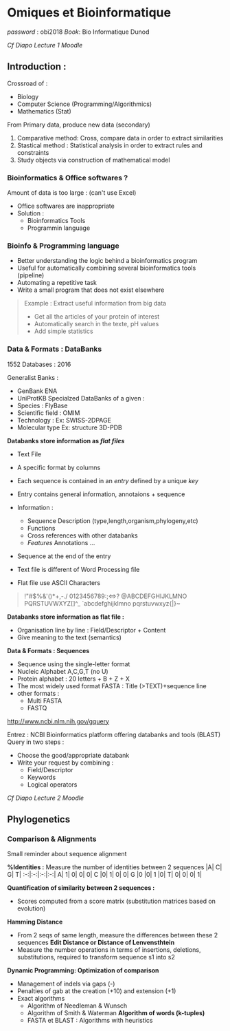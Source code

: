 # Omiques et Bioinformatique 
*password* : obi2018 *Book*: Bio Informatique Dunod

*Cf Diapo Lecture 1 Moodle*
## Introduction : 
Crossroad of : 
* Biology
* Computer Science (Programming/Algorithmics)
* Mathematics (Stat)

From Primary data, produce new data (secondary)
1. Comparative method: Cross, compare data in order to extract similarities 
2. Stastical method : Statistical analysis in order to extract rules and constraints
3. Study objects via construction of mathematical model 

### Bioinformatics & Office softwares ? 
Amount of data is too large : (can't use Excel)
* Office softwares are inappropriate 
* Solution : 
    - Bioinformatics Tools 
    - Programmin language 

### Bioinfo & Programming language 
* Better understanding the logic behind a bioinformatics program 
* Useful for automatically combining several bioinformatics tools (pipeline)
* Automating a repetitive task 
* Write a small program that does not exist elsewhere 
>Example : Extract useful information from big data 
>- Get all the articles of your protein of interest 
>- Automatically search in the texte, pH values 
>- Add simple statistics 

### Data & Formats : DataBanks 
1552 Databases : 2016 

Generalist Banks :
* GenBank ENA 
* UniProtKB 
Specialzed DataBanks of a given : 
* Species : FlyBase 
* Scientific field : OMIM
* Technology : Ex: SWISS-2DPAGE
* Molecular type Ex: structure 3D-PDB


**Databanks store information as *flat files***
* Text File
* A specific format by columns 
* Each sequence is contained in an *entry* defined by a unique *key*
* Entry contains general information, annotaions + sequence 
* Information : 
    - Sequence Description (type,length,organism,phylogeny,etc)
    - Functions 
    - Cross references with other databanks 
    - *Features* Annotations ...
* Sequence at the end of the entry 

* Text file is different of Word Processing file 
* Flat file use ASCII Characters 
>!"#$%&'()*+,-./
0123456789:;<=>?
@ABCDEFGHIJKLMNO
PQRSTUVWXYZ[\]^_
`abcdefghijklmno
pqrstuvwxyz{|}~


**Databanks store information as flat file :**
- Organisation line by line : Field/Descriptor + Content 
- Give meaning to the text (semantics)

 **Data & Formats : Sequences**
 * Sequence using the single-letter format 
 * Nucleic Alphabet A,C,G,T (no U)
 * Protein alphabet : 20 letters + B + Z + X 
 * The most widely used format FASTA : Title (>TEXT)+sequence line 
 * other formats : 
    - Multi FASTA 
    - FASTQ

 <http://www.ncbi.nlm.nih.gov/gquery>

 Entrez : NCBI Bioinformatics platform offering databanks and tools (BLAST)
 Query in two steps : 
 * Choose the good/appropriate databank 
 * Write your request by combining : 
    * Field/Descriptor 
    * Keywords
    * Logical operators 

*Cf Diapo Lecture 2 Moodle*

## Phylogenetics 
### Comparison & Alignments 
Small reminder about sequence alignment 

**%Identities :** Measure the number of identities between 2 sequences 
  |A| C| G| T|
  :-:|:-:|:-:|:-:|
A| 1| 0| 0| 0|
C |0| 1| 0| 0|
G |0 |0| 1 |0|
T| 0| 0| 0| 1|

**Quantification of similarity between 2 sequences :**
* Scores computed from a score matrix (substitution matrices based on evolution)

**Hamming Distance**
* From 2 seqs of same length, measure the differences between these 2 sequences 
**Edit Distance or Distance of Lenvensthtein**
* Measure the number operations in terms of insertions, deletions, substitutions, required to transform sequence s1 into s2

**Dynamic Programming: Optimization of comparison**
* Management of indels via gaps (-)
* Penalties of gab at the creation (+10) and extension (+1)
* Exact algorithms 
    - Algorithm of Needleman & Wunsch 
    - Algorithm of Smith & Waterman
**Algorithm of words (k-tuples)**
    - FASTA et BLAST : Algorithms with heuristics 

    